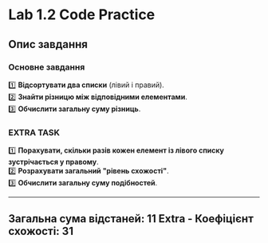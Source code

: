 # Lab 1.2 Code Practice

## **Опис завдання**
### **Основне завдання**
1️⃣ **Відсортувати два списки** (лівий і правий).  
2️⃣ **Знайти різницю між відповідними елементами**.  
3️⃣ **Обчислити загальну суму різниць**.  

### **EXTRA TASK**
1️⃣ **Порахувати, скільки разів кожен елемент із лівого списку зустрічається у правому**.  
2️⃣ **Розрахувати загальний "рівень схожості"**.  
3️⃣ **Обчислити загальну суму подібностей**.  

---
Загальна сума відстаней: 11
Extra - Коефіцієнт схожості: 31
---
